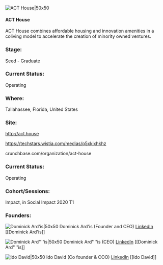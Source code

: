 

![ACT House|50x50](https://apimg.techstars.com/connect/images/image_files/5e29011834a60d7d790000bf/original/ACTHouse-icon_red.png)

#### ACT House
ACT House combines affordable housing and innovation amenities in a coliving model to accelerate the creation of minority owned ventures.

### Stage: 
Seed - Graduate 

### Current Status: 
Operating

### Where:
Tallahassee, Florida, United States

### Site:
http://act.house

https://techstars.wistia.com/medias/p5xkixhkhz

crunchbase.com/organization/act-house

### Current Status: 
Operating

### Cohort/Sessions: 
Impact, in Social Impact 2020 T1

### Founders: 

![Dominick Ard'is|50x50](https://apimg.techstars.com/connect/images/image_files/5e2919cb34a60d7d790000c0/original/0-16.jpeg) Dominick Ard'is (Founder and CEO) [LinkedIn](https://linkedin.com/in/dardis) [[Dominick Ard'is]]

![Dominick Ard''''is|50x50]() Dominick Ard''''is (CEO) [LinkedIn](https://) [[Dominick Ard''''is]]

![Ido David|50x50](https://apimg.techstars.com/connect/images/image_files/5e28f82e34a60d7d790000be/original/ActHouse_Headshots_2019-6_%282%29.jpg) Ido David (Co founder & COO) [LinkedIn](https://linkedin.com/in/idodavid) [[Ido David]]


